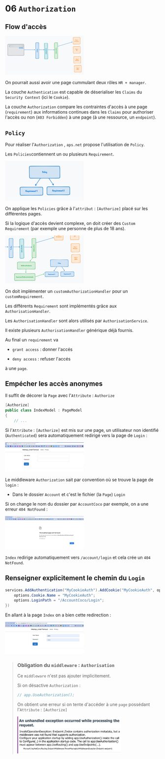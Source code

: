 # 06 `Authorization`



## Flow d'accès

<img src="assets/flow-authorization-browser-to-page.png" alt="flow-authorization-browser-to-page" style="zoom:25%;" />

On pourrait aussi avoir une page cummulant deux rôles `HR + manager`.

La couche `Authentication` est capable de déserialiser les `Claims` du `Security Context` (ici le `Cookie`).

La couche `Authorization` compare les contraintes d'accès à une page (`requirement`) aux informations continues dans les `Claims` pour authoriser l'accès ou non (`403 Forbidden`) à une page (à une ressource, un `endpoint`).



## `Policy`

Pour réaliser l'`Authorization` , `aps.net` propose l'utilisation de `Policy`.

Les `Policies`contiennent un ou plusieurs `Requirement`.

<img src="assets/policy-contains-requirement-one-two.png" alt="policy-contains-requirement-one-two" style="zoom:25%;" />

On applique les `Policies` grâce à l'`attribut` : `[Authorize]` placé sur les différentes pages.

Si la logique d'accès devient complexe, on doit créer des `Custom Requirement` (par exemple une personne de plus de 18 ans).

<img src="assets/architecture-requirement-custom-handler.png" alt="architecture-requirement-custom-handler" style="zoom:25%;" />

On doit implémenter un `customAuthorizationHandler` pour un `customRequirement`.

Les différents `Requirement` sont implémentés grâce aux `AuthorisationHandler`.

Les `AuthorisationHandler` sont alors utilisés par `AuthorisationService`.

Il existe plusieurs `AuthorisationHandler` générique déjà fournis.

Au final un `requirement` va

- `grant access` : donner l'accés

- `deny access` : refuser l'accés

à une `page`.



## Empécher les accès anonymes

Il suffit de décorer la `Page` avec l'`Attribute` : `Authorize`

```cs
[Authorize]
public class IndexModel : PageModel
{
    // ...
```

Si l'`Attribute` : `[Authorize]` est mis sur une page, un utilisateur non identifié (`Authenticated`) sera automatiquement redirigé vers la page de `Login` :

<img src="assets/auto-redirect-login-page.png" alt="auto-redirect-login-page" style="zoom:25%;" />

Le middleware `Authorization` sait par convention où se trouve la page de `login` :

- Dans le dossier `Account` et c'est le fichier (la `Page`) `Login`

Si on change le nom du dossier par `AccountCoco` par exemple, on a une erreur `404 NotFound` :

<img src="assets/error-404-when-redirect-from-index.png" alt="error-404-when-redirect-from-index" style="zoom:25%;" />

`Index` redirige automatiquement vers `/account/login` et cela crée un `404 NotFound`.



## Renseigner explicitement le chemin du `Login`

```cs
services.AddAuthentication("MyCookieAuth").AddCookie("MyCookieAuth", options => {
    options.Cookie.Name = "MyCookieAuth";
    options.LoginPath = "/AccountCoco/Login";
})
```

En allant à la page `Index` on a bien cette redirection :

<img src="assets/redirect-to-coco-account-yeah.png" alt="redirect-to-coco-account-yeah" style="zoom:25%;" />



> ### Obligation du `middleware` : `Authorisation`
>
> Ce `middleware` n'est pas ajouter implicitement.
>
> Si on désactive `Authorization` :
>
> ```cs
> // app.UseAuthorization();
> ```
>
> On obtient une erreur si on tente d'accéder à une `page` possédant l'`Attribute` : `[Authorize]`
>
> <img src="assets/unhandle-exception-middleware-authorize-attribute-missing.png" alt="unhandle-exception-middleware-authorize-attribute-missing" style="zoom:33%;" />



